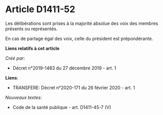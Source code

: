 # Article D1411-52

Les délibérations sont prises à la majorité absolue des voix des membres présents ou représentés.

En cas de partage égal des voix, celle du président est prépondérante.

**Liens relatifs à cet article**

_Créé par_:

  - Décret n°2019-1483 du 27 décembre 2019 - art. 1

**Liens**:

  - TRANSFERE: Décret n°2020-171 du 26 février 2020 - art. 1

_Nouveaux textes_:

  - Code de la santé publique - art. D1411-45-7 (V)
